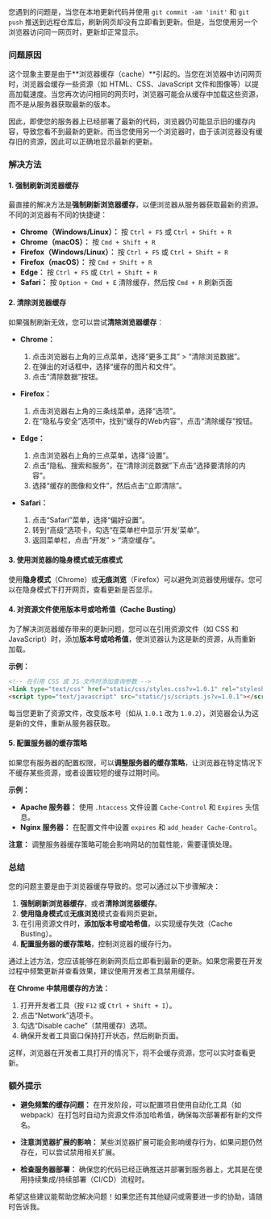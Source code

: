 您遇到的问题是，当您在本地更新代码并使用 `git commit -am 'init'` 和 `git push` 推送到远程仓库后，刷新网页却没有立即看到更新。但是，当您使用另一个浏览器访问同一网页时，更新却正常显示。

### 问题原因

这个现象主要是由于**浏览器缓存（cache）**引起的。当您在浏览器中访问网页时，浏览器会缓存一些资源（如 HTML、CSS、JavaScript 文件和图像等）以提高加载速度。当您再次访问相同的网页时，浏览器可能会从缓存中加载这些资源，而不是从服务器获取最新的版本。

因此，即使您的服务器上已经部署了最新的代码，浏览器仍可能显示旧的缓存内容，导致您看不到最新的更新。而当您使用另一个浏览器时，由于该浏览器没有缓存旧的资源，因此可以正确地显示最新的更新。

### 解决方法

#### 1. 强制刷新浏览器缓存

最直接的解决方法是**强制刷新浏览器缓存**，以便浏览器从服务器获取最新的资源。不同的浏览器有不同的快捷键：

- **Chrome（Windows/Linux）：** 按 `Ctrl + F5` 或 `Ctrl + Shift + R`
- **Chrome（macOS）：** 按 `Cmd + Shift + R`
- **Firefox（Windows/Linux）：** 按 `Ctrl + F5` 或 `Ctrl + Shift + R`
- **Firefox（macOS）：** 按 `Cmd + Shift + R`
- **Edge：** 按 `Ctrl + F5` 或 `Ctrl + Shift + R`
- **Safari：** 按 `Option + Cmd + E` 清除缓存，然后按 `Cmd + R` 刷新页面

#### 2. 清除浏览器缓存

如果强制刷新无效，您可以尝试**清除浏览器缓存**：

- **Chrome：**
  1. 点击浏览器右上角的三点菜单，选择“更多工具” > “清除浏览数据”。
  2. 在弹出的对话框中，选择“缓存的图片和文件”。
  3. 点击“清除数据”按钮。

- **Firefox：**
  1. 点击浏览器右上角的三条线菜单，选择“选项”。
  2. 在“隐私与安全”选项中，找到“缓存的Web内容”，点击“清除缓存”按钮。

- **Edge：**
  1. 点击浏览器右上角的三点菜单，选择“设置”。
  2. 点击“隐私、搜索和服务”，在“清除浏览数据”下点击“选择要清除的内容”。
  3. 选择“缓存的图像和文件”，然后点击“立即清除”。

- **Safari：**
  1. 点击“Safari”菜单，选择“偏好设置”。
  2. 转到“高级”选项卡，勾选“在菜单栏中显示‘开发’菜单”。
  3. 返回菜单栏，点击“开发” > “清空缓存”。

#### 3. 使用浏览器的隐身模式或无痕模式

使用**隐身模式**（Chrome）或**无痕浏览**（Firefox）可以避免浏览器使用缓存。您可以在隐身模式下打开网页，查看更新是否显示。

#### 4. 对资源文件使用版本号或哈希值（Cache Busting）

为了解决浏览器缓存带来的更新问题，您可以在引用资源文件（如 CSS 和 JavaScript）时，添加**版本号或哈希值**，使浏览器认为这是新的资源，从而重新加载。

**示例：**

```html
<!-- 在引用 CSS 或 JS 文件时添加查询参数 -->
<link type="text/css" href="static/css/styles.css?v=1.0.1" rel="stylesheet" />
<script type="text/javascript" src="static/js/scripts.js?v=1.0.1"></script>
```

每当您更新了资源文件，改变版本号（如从 `1.0.1` 改为 `1.0.2`），浏览器会认为这是新的文件，重新从服务器获取。

#### 5. 配置服务器的缓存策略

如果您有服务器的配置权限，可以**调整服务器的缓存策略**，让浏览器在特定情况下不缓存某些资源，或者设置较短的缓存过期时间。

**示例：**

- **Apache 服务器：** 使用 `.htaccess` 文件设置 `Cache-Control` 和 `Expires` 头信息。
- **Nginx 服务器：** 在配置文件中设置 `expires` 和 `add_header Cache-Control`。

**注意：** 调整服务器缓存策略可能会影响网站的加载性能，需要谨慎处理。

### 总结

您的问题主要是由于浏览器缓存导致的。您可以通过以下步骤解决：

1. **强制刷新浏览器缓存**，或者**清除浏览器缓存**。
2. **使用隐身模式**或**无痕浏览**模式查看网页更新。
3. 在引用资源文件时，**添加版本号或哈希值**，以实现缓存失效（Cache Busting）。
4. **配置服务器的缓存策略**，控制浏览器的缓存行为。

通过上述方法，您应该能够在刷新网页后立即看到最新的更新。如果您需要在开发过程中频繁更新并查看效果，建议使用开发者工具禁用缓存。

**在 Chrome 中禁用缓存的方法：**

1. 打开开发者工具（按 `F12` 或 `Ctrl + Shift + I`）。
2. 点击“Network”选项卡。
3. 勾选“Disable cache”（禁用缓存）选项。
4. 确保开发者工具窗口保持打开状态，然后刷新页面。

这样，浏览器在开发者工具打开的情况下，将不会缓存资源，您可以实时查看更新。

### 额外提示

- **避免频繁的缓存问题：** 在开发阶段，可以配置项目使用自动化工具（如 webpack）在打包时自动为资源文件添加哈希值，确保每次部署都有新的文件名。

- **注意浏览器扩展的影响：** 某些浏览器扩展可能会影响缓存行为，如果问题仍然存在，可以尝试禁用相关扩展。

- **检查服务器部署：** 确保您的代码已经正确推送并部署到服务器上，尤其是在使用持续集成/持续部署（CI/CD）流程时。

希望这些建议能帮助您解决问题！如果您还有其他疑问或需要进一步的协助，请随时告诉我。